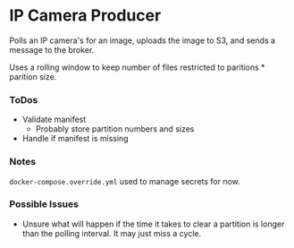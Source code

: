 # IP Camera Producer

Polls an IP camera's for an image, uploads the image to S3, and sends a message to the broker.

Uses a rolling window to keep number of files restricted to paritions * parition size.

### ToDos

- Validate manifest
  - Probably store partition numbers and sizes
- Handle if manifest is missing

### Notes

`docker-compose.override.yml` used to manage secrets for now.

### Possible Issues

- Unsure what will happen if the time it takes to clear a partition is longer than the polling interval. It may just miss a cycle.
